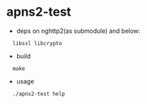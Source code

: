 # apns2-test

- deps on nghttp2(as submodule) and below:
```
  libssl libcrypto
```

- build
```
  make
```

- usage
```
  ./apns2-test help
```
